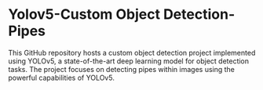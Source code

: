 # Yolov5-Custom Object Detection-Pipes
 This GitHub repository hosts a custom object detection project implemented using YOLOv5, a state-of-the-art deep learning model for object detection tasks. The project focuses on detecting pipes within images using the powerful capabilities of YOLOv5.
